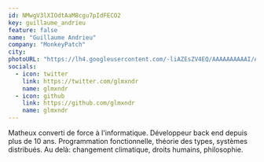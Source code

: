 ```yaml
---
id: NMwgV3lXIOdtAaM8cgu7pIdFECO2
key: guillaume_andrieu
feature: false
name: "Guillaume Andrieu"
company: "MonkeyPatch"
city: 
photoURL: "https://lh4.googleusercontent.com/-liAZEsZV4EQ/AAAAAAAAAAI/AAAAAAAAAAA/ACHi3rdQcFzX4PoD_wGPLFBPbjSykxVWhg/mo/photo.jpg"
socials:
  - icon: twitter
    link: https://twitter.com/glmxndr
    name: glmxndr
  - icon: github
    link: https://github.com/glmxndr
    name: glmxndr
---
```

Matheux converti de force à l'informatique.
Développeur back end depuis plus de 10 ans.
Programmation fonctionnelle, théorie des types, systèmes distribués.
Au delà: changement climatique, droits humains, philosophie.
